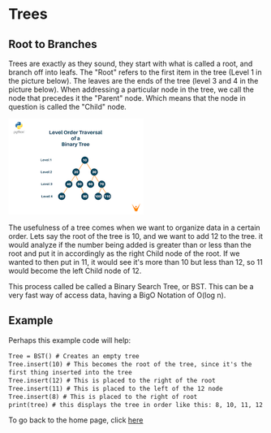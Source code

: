 # Trees


## Root to Branches
Trees are exactly as they sound, they start with what is called a root, and branch off into leafs. The "Root" refers to the first item in the tree (Level 1 in the picture below). The leaves are the ends of the tree (level 3 and 4 in the picture below). When addressing a particular node in the tree, we call the node that precedes it the "Parent" node. Which means that the node in question is called the "Child" node.

![](https://github.com/PaulMcB1234/CSE212_Final_Project_Paul_McBride/blob/main/Picture%20Tree.jpg)

The usefulness of a tree comes when we want to organize data in a certain order. Lets say the root of the tree is 10, and we want to add 12 to the tree. it would analyze if the number being added is greater than or less than the root and put it in accordingly as the right Child node of the root. If we wanted to then put in 11, it would see it's more than 10 but less than 12, so 11 would become the left Child node of 12.

This process called be called a Binary Search Tree, or BST. This can be a very fast way of access data, having a BigO Notation of O(log n).

## Example
Perhaps this example code will help:
~~~
Tree = BST() # Creates an empty tree
Tree.insert(10) # This becomes the root of the tree, since it's the first thing inserted into the tree
Tree.insert(12) # This is placed to the right of the root
Tree.insert(11) # This is placed to the left of the 12 node
Tree.insert(8) # This is placed to the right of root
print(tree) # this displays the tree in order like this: 8, 10, 11, 12
~~~


To go back to the home page, click [here](https://github.com/PaulMcB1234/CSE212_Final_Project_Paul_McBride/blob/main/0-Welcome.md)

